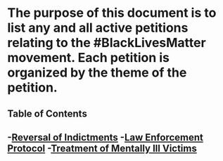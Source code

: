 The purpose of this document is to list any and all active petitions relating to the #BlackLivesMatter movement. Each petition is organized by the theme of the petition.
====

Table of Contents
-------
-[Reversal of Indictments](#reversalofindictments)
-[Law Enforcement Protocol](#lawenforcementprotocol)
-[Treatment of Mentally Ill Victims](#treatmentofmentallyill)
-------

